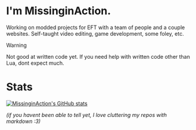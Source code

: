# I'm MissinginAction.
Working on modded projects for EFT with a team of people and a couple websites.
Self-taught video editing, game development, some foley, etc.

> [!WARNING]
> Not good at written code yet. If you need help with written code other than Lua, dont expect much.

# Stats
[![MissinginAction's GitHub stats](https://github-readme-stats.vercel.app/api?username=replaydevyt&theme=dark&show_icons=true)](https://github.com/replaydevyt/github-readme-stats)


*(if you havent been able to tell yet, I love cluttering my repos with markdown :3)*
